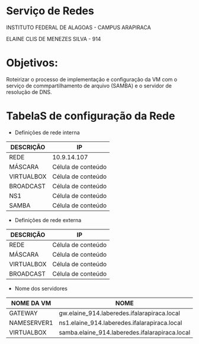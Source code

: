 # Serviço de Redes

INSTITUTO FEDERAL DE ALAGOAS - CAMPUS ARAPIRACA

ELAINE CLIS DE MENEZES SILVA - 914

# Objetivos:

Roteirizar o processo de implementação e configuração da VM com o serviço de commpartilhamento de arquivo (SAMBA) e o servidor de resolução de DNS.

# TabelaS de configuração da Rede

- Definições de rede interna

| DESCRIÇÃO  |  IP  |
| ------------------- | ------------------- |
| REDE |  10.9.14.107 |
|  MÁSCARA |  Célula de conteúdo |
| VIRTUALBOX |  Célula de conteúdo |
|  BROADCAST |  Célula de conteúdo |
|  NS1 |  Célula de conteúdo |
| SAMBA |  Célula de conteúdo |


- Definições de rede externa

| DESCRIÇÃO  |  IP  |
| ------------------- | ------------------- |
| REDE |  Célula de conteúdo |
|  MÁSCARA |  Célula de conteúdo |
| VIRTUALBOX |  Célula de conteúdo |
|  BROADCAST |  Célula de conteúdo |


- Nome dos servidores


| NOME DA VM  |  NOME  |
| ------------------- | ------------------- |
| GATEWAY | gw.elaine_914.laberedes.ifalarapiraca.local |
|  NAMESERVER1 |  ns1.elaine_914.laberedes.ifalarapiraca.local |
| VIRTUALBOX |  samba.elaine_914.laberedes.ifalarapiraca.local |
